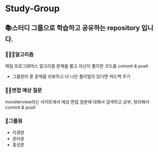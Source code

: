 # Study-Group

## 📚스터디 그룹으로 학습하고 공유하는 repository 입니다.

### 👨🏻‍💻알고리즘

매일 프로그래머스 알고리즘 문제를 풀고 자신이 풀이한 코드를 <em>commit & push</em>

- 그룹원이 푼 문제를 리뷰하고 더 나은 풀이법이 있다면 피드백 주기

### 🙋‍♂️면접 예상 질문

mockterview라는 사이트에서 예상 면접 질문에 대해서 검색하고 공부, 정리해서 <em>commit & push</em>

### 🚀그룹원

- 이경완
- 윤라윤
- 홍성준
